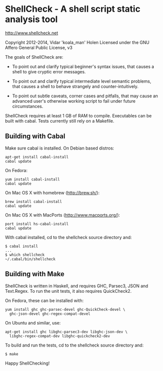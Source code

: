 # ShellCheck - A shell script static analysis tool

http://www.shellcheck.net

Copyright 2012-2014, Vidar 'koala_man' Holen
Licensed under the GNU Affero General Public License, v3

The goals of ShellCheck are:

  - To point out and clarify typical beginner's syntax issues,
    that causes a shell to give cryptic error messages.

  - To point out and clarify typical intermediate level semantic problems,
    that causes a shell to behave strangely and counter-intuitively.

  - To point out subtle caveats, corner cases and pitfalls, that may cause an
    advanced user's otherwise working script to fail under future circumstances.

ShellCheck requires at least 1 GB of RAM to compile. Executables can be built with cabal. Tests currently still rely on a Makefile.


## Building with Cabal

Make sure cabal is installed. On Debian based distros:

    apt-get install cabal-install
    cabal update

On Fedora:

    yum install cabal-install
    cabal update

On Mac OS X with homebrew (http://brew.sh/):

    brew install cabal-install
    cabal update

On Mac OS X with MacPorts (http://www.macports.org/):

    port install hs-cabal-install
    cabal update

With cabal installed, cd to the shellcheck source directory and:

    $ cabal install
    ...
    $ which shellcheck
    ~/.cabal/bin/shellcheck


## Building with Make

ShellCheck is written in Haskell, and requires GHC, Parsec3, JSON and
Text.Regex. To run the unit tests, it also requires QuickCheck2.

On Fedora, these can be installed with:

    yum install ghc ghc-parsec-devel ghc-QuickCheck-devel \
      ghc-json-devel ghc-regex-compat-devel

On Ubuntu and similar, use:

    apt-get install ghc libghc-parsec3-dev libghc-json-dev \
      libghc-regex-compat-dev libghc-quickcheck2-dev

To build and run the tests, cd to the shellcheck source directory and:

    $ make


Happy ShellChecking!
